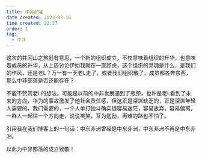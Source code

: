 ```yaml
---
title: 中非部落 
date created: 2023-03-16
time created: 22:27
order: 1
tag: 
  - 中非 
---
```


这次的井冈山之旅挺有意思，一个新的组织成立，不仅意味着组织的升华，也意味着成员的升华，从上周讨论伊始我就在一直顾虑，这个组织的灵魂是什么，是我们的作风，还是老L？万一有一天老L走了，或者我们组织散了，成员都各奔东西，那么中非部落是否还能存在？     

不能不赞赏老L的想法，可能是以前的中非发展遇到了瓶颈，也许是老L看到了未来的方向，华为的事故激发了他社会责任感，但这正是深圳缺乏的，正是深圳年轻人需要的，我们需要的，一个人单打独斗确实很容易迷茫，容易放弃，容易偏离，一群人一起往一个方向走，说说笑笑，互为勉励，再难的路也不怕了。      

引用我在我们博客上的一句话：中东非洲曾经是中东非洲，中东非洲不再是中东非洲。       

以此为中非部落的成立致敬！